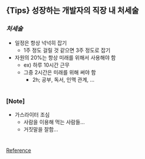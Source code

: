 ## {Tips} 성장하는 개발자의 직장 내 처세술

### _처세술_

- 일정은 항상 넉넉히 잡기
  - 1주 정도 걸릴 것 같으면 3주 정도로 잡기
- 자원의 20%는 항상 미래를 위해서 사용해야 함
  - ex) 하루 10시간 근무
  - 그중 2시간은 미래를 위해 써야 함
    - 2h; 공부, 독서, 인맥 관계, ...

#

### [Note]

- 가스라이터 조심
  - 사람을 이용해 먹는 사람들...
  - 거짓말을 잘함...

#

[Reference](https://www.youtube.com/watch?v=ZYu0qT9J29g)
